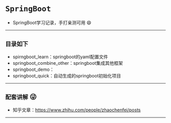 # `SpringBoot`
- SpringBoot学习记录，手打亲测可用 :smile:
---
## `目录如下`
- spirngboot_learn：springboot的yaml配置文件
- springboot_combine_other：springboot集成其他框架
- springboot_demo：
- springboot_quick：自动生成的springboot初始化项目
---
## `配套讲解` :stuck_out_tongue_winking_eye:
* 知乎文章：https://www.zhihu.com/people/zhaochenfei/posts
---